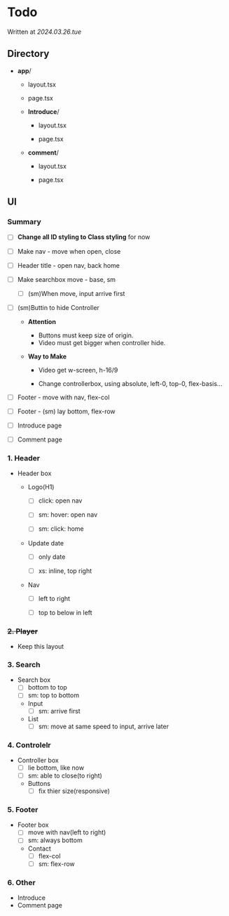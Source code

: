 # Todo

Written at _2024.03.26.tue_

## Directory

- **app**/

  - layout.tsx

  - page.tsx

  - **Introduce**/

    - layout.tsx

    - page.tsx

  - **comment**/

    - layout.tsx

    - page.tsx

## UI

### Summary

- [ ] **Change all ID styling to Class styling** for now
      
- [ ] Make nav - move when open, close
- [ ] Header title - open nav, back home
      
- [ ] Make searchbox move - base, sm

  - [ ] (sm)When move, input arrive first
        
- [ ] (sm)Buttin to hide Controller

  - **Attention**
    - Buttons must keep size of origin.
    - Video must get bigger when controller hide.
      
  - **Way to Make**
    
    - Video get w-screen, h-16/9
  
    - Change controllerbox, using absolute, left-0, top-0, flex-basis...
      
- [ ] Footer - move with nav, flex-col
      
- [ ] Footer - (sm) lay bottom, flex-row

- [ ] Introduce page

- [ ] Comment page

### 1. Header

- Header box

  - Logo(H1)

    - [ ] click: open nav
          
    - [ ] sm: hover: open nav
          
    - [ ] sm: click: home
          
  - Update date

    - [ ] only date
          
    - [ ] xs: inline, top right
          
  - Nav

    - [ ] left to right
          
    - [ ] top to below in left

### ~~2. Player~~

- Keep this layout

### 3. Search

- Search box
  - [ ] bottom to top
  - [ ] sm: top to bottom
  - Input
    - [ ] sm: arrive first
  - List
    - [ ] sm: move at same speed to input, arrive later

### 4. Controlelr

- Controller box
  - [ ] lie bottom, like now
  - [ ] sm: able to close(to right)
  - Buttons
    - [ ] fix thier size(responsive)

### 5. Footer

- Footer box
  - [ ] move with nav(left to right)
  - [ ] sm: always bottom
  - Contact
    - [ ] flex-col
    - [ ] sm: flex-row

### 6. Other

- Introduce
- Comment page
